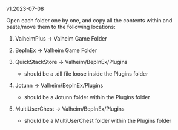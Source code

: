 v1.2023-07-08

Open each folder one by one, and copy all the contents within and paste/move them to the following locations:

1. ValheimPlus -> Valheim Game Folder

2. BepInEx -> Valheim Game Folder

3. QuickStackStore -> Valheim/BepInEx/Plugins
	- should be a .dll file loose inside the Plugins folder

4. Jotunn -> Valheim/BepInEx/Plugins
	- should be a Jotunn folder within the Plugins folder

5. MultiUserChest -> Valheim/BepInEx/Plugins
	- should be a MultiUserChest folder within the Plugins folder
	